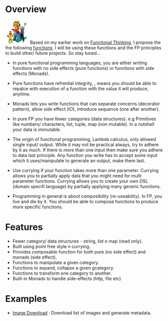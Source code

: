 # Overview
![Lego Kids](lego-kid.jpeg) Based on my earlier work on [Functional Thinking](https://github.com/van001/lesscode), I propose the the following [functions](https://github.com/van001/lesscode-fp/blob/master/src/index.js). I will be using these functions and the FP principles to build other/ future projects. So stay tuned...

- In pure functional programming languages, you are either writing functions with no side effects (pure functions) or functions with 
side effects (Monads). 

- Pure functions have refrential integrity, , means you should be able to repalce with execution of a function with the value it will produce, anytime.

- Monads lets you write functions that can separate concerns (decorator pattern), allow side effect (IO), introduce sequence (one after another).

- In pure FP you have fewer categories (data structures). e.g Primitives like numbers/ characters, list, tuple, map (non mutable). In a nutshell your data is immutable.

- The origin of functional programming, Lambda calculus, only allowed single input/ output. While it may not be practical always, try to adhere by it as much.
If there is more than one input then make sure you adhere to data last principle. Any function you write has to accept some input which it uses/manipulate to generate an output, make them last. 

- Use currying if your function takes more than one parameter. Currying allows you to partially apply data that you might need for multi parameter functions. Currying allows you to create your own DSL (domain specifi language) by partially applying many generic functions.

- Programming in general is about composibility (re-useability). In FP, you live and die by it. You should be able to compose functions to produce more specific functions.

# Features
- Fewer category/ data structures - string, list n map (read only).
- Built using point free style n currying.
- Provides composable function for both pure (no side effect) and monads (side effect).
- Functions to manipulate a given category.
- Functions to expand, collapse a given gcategory. 
- Functions to transform one category to another.
- Built-in Monads to handle side-effects (http, file etc)

# Examples

- [Image Download](https://github.com/van001/lesscode-fp/tree/master/examples/image-download) : Download list of images and generate metadata.
